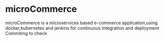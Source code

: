 # microCommerce
microCommerce is a microservices based e-commerce application,using docker,kubernetes and jenkins for continuous integration and deployment
Commiting to check
